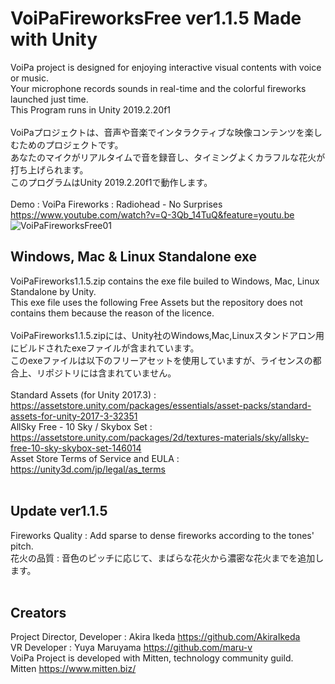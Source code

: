 # VoiPaFireworksFree ver1.1.5 Made with Unity
VoiPa project is designed for enjoying interactive visual contents with voice or music.  
Your microphone records sounds in real-time and the colorful fireworks launched just time.  
This Program runs in Unity 2019.2.20f1  
<br>
VoiPaプロジェクトは、音声や音楽でインタラクティブな映像コンテンツを楽しむためのプロジェクトです。  
あなたのマイクがリアルタイムで音を録音し、タイミングよくカラフルな花火が打ち上げられます。  
このプログラムはUnity 2019.2.20f1で動作します。  
<br>
Demo : VoiPa Fireworks : Radiohead - No Surprises  
https://www.youtube.com/watch?v=Q-3Qb_14TuQ&feature=youtu.be
<Br>
![VoiPaFireworksFree01](https://user-images.githubusercontent.com/46648955/86839282-31427b00-c0dc-11ea-909f-99eaf201ad0d.png)
<br>
## Windows, Mac & Linux Standalone exe  
VoiPaFireworks1.1.5.zip contains the exe file builed to Windows, Mac, Linux Standalone by Unity.  
This exe file uses the following Free Assets but the repository does not contains them because the reason of the licence.  
<br>
VoiPaFireworks1.1.5.zipには、Unity社のWindows,Mac,Linuxスタンドアロン用にビルドされたexeファイルが含まれています。  
このexeファイルは以下のフリーアセットを使用していますが、ライセンスの都合上、リポジトリには含まれていません。  
<br>
Standard Assets (for Unity 2017.3) : https://assetstore.unity.com/packages/essentials/asset-packs/standard-assets-for-unity-2017-3-32351  
AllSky Free - 10 Sky / Skybox Set : https://assetstore.unity.com/packages/2d/textures-materials/sky/allsky-free-10-sky-skybox-set-146014  
Asset Store Terms of Service and EULA : https://unity3d.com/jp/legal/as_terms  
<br>
## Update ver1.1.5    
Fireworks Quality : Add sparse to dense fireworks according to the tones' pitch.  
花火の品質 : 音色のピッチに応じて、まばらな花火から濃密な花火までを追加します。  
<br>
## Creators
Project Director, Developer : Akira Ikeda https://github.com/AkiraIkeda  
VR Developer : Yuya Maruyama https://github.com/maru-v  
VoiPa Project is developed with Mitten, technology community guild.  
Mitten https://www.mitten.biz/  

